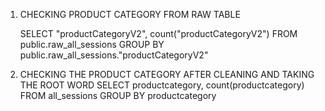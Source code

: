 1. CHECKING PRODUCT CATEGORY FROM RAW TABLE
   
    SELECT "productCategoryV2", count("productCategoryV2")
    FROM public.raw_all_sessions
    GROUP BY public.raw_all_sessions."productCategoryV2"

2. CHECKING THE PRODUCT CATEGORY AFTER CLEANING AND TAKING THE ROOT WORD
    SELECT productcategory, count(productcategory)
    FROM all_sessions
    GROUP BY productcategory

   
